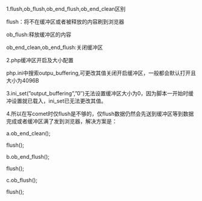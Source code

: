 1.flush,ob_flush,ob_end_flush,ob_end_clean区别

flush：将不在缓冲区或者被释放的内容刷到浏览器

ob_flush:释放缓冲区的内容

ob_end_clean,ob_end_flush:关闭缓冲区

2.php缓冲区开启及大小配置

php.ini中搜索outpu_buffering,可更改其值关闭开启缓冲区，一般都会默认打开且大小为4096B

3.ini_set(”output_buffering”,”0″)无法设置缓冲区大小为0，因为脚本一开始时缓冲设置就已载入，ini_set已无法更改其值。

4.所以在写comet时仅flush是不够的，仅flush数据仍然会先送到缓冲区等到数据完成或者缓冲区满了发到浏览器，解决方案是：

a.ob_end_clean();

  flush();
  
b.ob_end_flush();

  flush();
  
c.ob_flush();

  flush();
